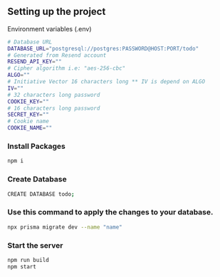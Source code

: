 ## Setting up the project

Environment variables (.env)

```bash
# Database URL
DATABASE_URL="postgresql://postgres:PASSWORD@HOST:PORT/todo"
# Generated from Resend account
RESEND_API_KEY=""
# Cipher algorithm i.e: "aes-256-cbc"
ALGO=""
# Initiative Vector 16 characters long ** IV is depend on ALGO
IV=""
# 32 characters long password
COOKIE_KEY=""
# 16 characters long password
SECRET_KEY=""
# Cookie name
COOKIE_NAME=""
```

### Install Packages

```bash
npm i
```

### Create Database

```bash
CREATE DATABASE todo;
```

### Use this command to apply the changes to your database.

```bash
npx prisma migrate dev --name "name"
```

### Start the server

```bash
npm run build
npm start
```
